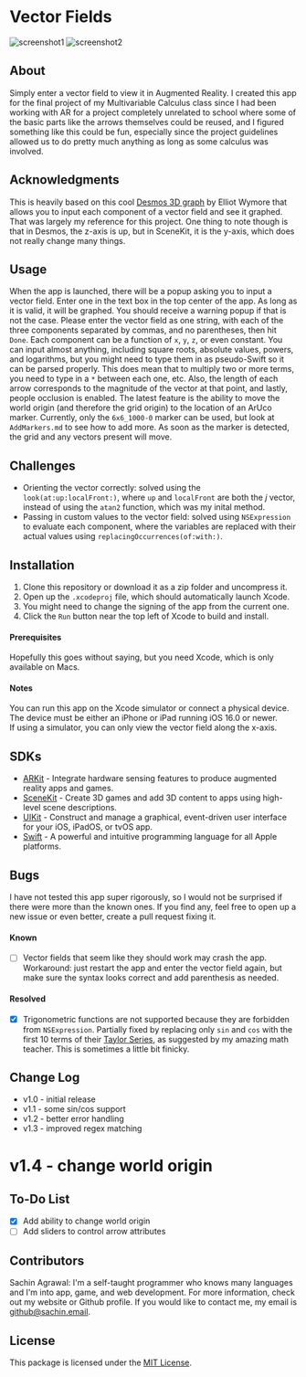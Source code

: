 # Vector Fields

![screenshot1](screenshot1.png)
![screenshot2](screenshot2.png)

## About
Simply enter a vector field to view it in Augmented Reality. I created this app for the final project of my Multivariable Calculus class since I had been working with AR for a project completely unrelated to school where some of the basic parts like the arrows themselves could be reused, and I figured something like this could be fun, especially since the project guidelines allowed us to do pretty much anything as long as some calculus was involved.

## Acknowledgments
This is heavily based on this cool [Desmos 3D graph](https://www.desmos.com/3d/lwagvtqhn3) by Elliot Wymore that allows you to input each component of a vector field and see it graphed. That was largely my reference for this project. One thing to note though is that in Desmos, the z-axis is up, but in SceneKit, it is the y-axis, which does not really change many things. 

## Usage
When the app is launched, there will be a popup asking you to input a vector field. Enter one in the text box in the top center of the app. As long as it is valid, it will be graphed. You should receive a warning popup if that is not the case. Please enter the vector field as one string, with each of the three components separated by commas, and no parentheses, then hit `Done`. Each component can be a function of `x`, `y`, `z`, or even constant. You can input almost anything, including square roots, absolute values, powers, and logarithms, but you might need to type them in as pseudo-Swift so it can be parsed properly. This does mean that to multiply two or more terms, you need to type in a `*` between each one, etc. Also, the length of each arrow corresponds to the magnitude of the vector at that point, and lastly, people occlusion is enabled. The latest feature is the ability to move the world origin (and therefore the grid origin) to the location of an ArUco marker. Currently, only the `6x6_1000-0` marker can be used, but look at `AddMarkers.md` to see how to add more. As soon as the marker is detected, the grid and any vectors present will move.

## Challenges
* Orienting the vector correctly: solved using the `look(at:up:localFront:)`, where `up` and `localFront` are both the *j* vector, instead of using the `atan2` function, which was my inital method.
* Passing in custom values to the vector field: solved using `NSExpression` to evaluate each component, where the variables are replaced with their actual values using `replacingOccurrences(of:with:)`.

## Installation
1. Clone this repository or download it as a zip folder and uncompress it.
2. Open up the `.xcodeproj` file, which should automatically launch Xcode.
3. You might need to change the signing of the app from the current one.
4. Click the `Run` button near the top left of Xcode to build and install.

#### Prerequisites
Hopefully this goes without saying, but you need Xcode, which is only available on Macs.

#### Notes
You can run this app on the Xcode simulator or connect a physical device. <br>
The device must be either an iPhone or iPad running iOS 16.0 or newer. <br>
If using a simulator, you can only view the vector field along the x-axis.

## SDKs
* [ARKit](https://developer.apple.com/documentation/arkit/) - Integrate hardware sensing features to produce augmented reality apps and games.
* [SceneKit](https://developer.apple.com/documentation/scenekit/) - Create 3D games and add 3D content to apps using high-level scene descriptions.
* [UIKit](https://developer.apple.com/documentation/uikit/) - Construct and manage a graphical, event-driven user interface for your iOS, iPadOS, or tvOS app.
* [Swift](https://developer.apple.com/swift/) - A powerful and intuitive programming language for all Apple platforms.

## Bugs
I have not tested this app super rigorously, so I would not be surprised if there were more than the known ones. If you find any, feel free to open up a new issue or even better, create a pull request fixing it.

#### Known
- [ ] Vector fields that seem like they should work may crash the app. Workaround: just restart the app and enter the vector field again, but make sure the syntax looks correct and add parenthesis as needed.

#### Resolved
- [x] Trigonometric functions are not supported because they are forbidden from `NSExpression`. Partially fixed by replacing only `sin` and `cos` with the first 10 terms of their [Taylor Series](https://en.wikipedia.org/wiki/Taylor_series#Trigonometric_functions), as suggested by my amazing math teacher. This is sometimes a little bit finicky.

## Change Log
* v1.0 - initial release
* v1.1 - some sin/cos support
* v1.2 - better error handling
* v1.3 - improved regex matching
# v1.4 - change world origin

## To-Do List
- [x] Add ability to change world origin
- [ ] Add sliders to control arrow attributes

## Contributors
Sachin Agrawal: I'm a self-taught programmer who knows many languages and I'm into app, game, and web development. For more information, check out my website or Github profile. If you would like to contact me, my email is [github@sachin.email](mailto:github@sachin.email).

## License
This package is licensed under the [MIT License](LICENSE.txt).
